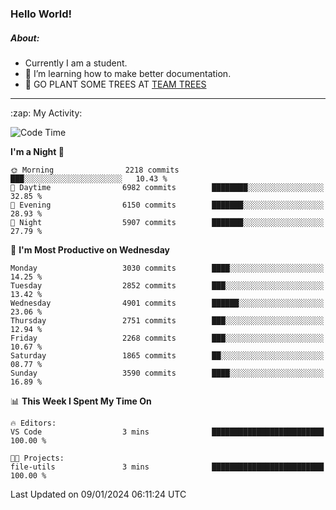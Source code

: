 ### Hello World!

##### About:
- Currently I am a student.
- 🌱 I’m learning how to make better documentation.
- 🌱 GO PLANT SOME TREES AT [TEAM TREES](https://teamtrees.org/)

---
  <summary>:zap: My Activity:</summary>
  
<!--START_SECTION:waka-->
![Code Time](http://img.shields.io/badge/Code%20Time-1%2C268%20hrs%2025%20mins-blue)

**I'm a Night 🦉** 

```text
🌞 Morning                2218 commits        ███░░░░░░░░░░░░░░░░░░░░░░   10.43 % 
🌆 Daytime                6982 commits        ████████░░░░░░░░░░░░░░░░░   32.85 % 
🌃 Evening                6150 commits        ███████░░░░░░░░░░░░░░░░░░   28.93 % 
🌙 Night                  5907 commits        ███████░░░░░░░░░░░░░░░░░░   27.79 % 
```
📅 **I'm Most Productive on Wednesday** 

```text
Monday                   3030 commits        ████░░░░░░░░░░░░░░░░░░░░░   14.25 % 
Tuesday                  2852 commits        ███░░░░░░░░░░░░░░░░░░░░░░   13.42 % 
Wednesday                4901 commits        ██████░░░░░░░░░░░░░░░░░░░   23.06 % 
Thursday                 2751 commits        ███░░░░░░░░░░░░░░░░░░░░░░   12.94 % 
Friday                   2268 commits        ███░░░░░░░░░░░░░░░░░░░░░░   10.67 % 
Saturday                 1865 commits        ██░░░░░░░░░░░░░░░░░░░░░░░   08.77 % 
Sunday                   3590 commits        ████░░░░░░░░░░░░░░░░░░░░░   16.89 % 
```


📊 **This Week I Spent My Time On** 

```text
🔥 Editors: 
VS Code                  3 mins              █████████████████████████   100.00 % 

🐱‍💻 Projects: 
file-utils               3 mins              █████████████████████████   100.00 % 
```


 Last Updated on 09/01/2024 06:11:24 UTC
<!--END_SECTION:waka-->
